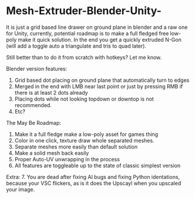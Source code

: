 # Mesh-Extruder-Blender-Unity-
It is just a grid based line drawer on ground plane in blender and a raw one for Unity, currently, potential roadmap is to make a full fledged free low-poly make it quick solution.
In the end you get a quickly extruded N-Gon (will add a toggle auto a triangulate and tris to quad later).

Still better than to do it from scratch with hotkeys? Let me know.

Blender version features:
1. Grid based dot placing on ground plane that automatically turn to edges
2. Merged in the end with LMB near last point or just by pressing RMB if there is at least 2 dots already
3. Placing dots while not looking topdown or downtop is not recommended.
4. Etc?

The May Be Roadmap:
1. Make it a full fledge make a low-poly asset for games thing
2. Color in one click, texture draw whole separated meshes.
3. Separate meshes more easily than default solution
4. Make a solid mesh back easily
5. Proper Auto-UV unwrapping in the process
6. All features are toggleable up to the state of classic simplest version

Extra:
7. You are dead after fixing AI bugs and fixing Python identations, because your VSC flickers, as is it does the Upscayl when you upscaled your image.
